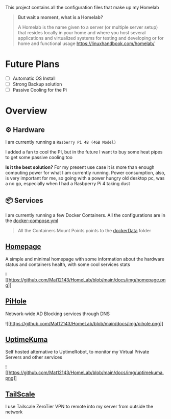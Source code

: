 This project contains all the configuration files that make up my Homelab

> **But wait a moment, what is a Homelab?**
> 
> A Homelab is the name given to a server (or multiple server setup) that resides locally in your home and where you host several applications and virtualized systems for testing and developing or for home and functional usage
> https://linuxhandbook.com/homelab/
# Future Plans
- [ ] Automatic OS Install
- [ ] Strong Backup solution
- [ ] Passive Cooling for the Pi
# Overview
## ⚙️ Hardware
I am currently running a ```Rasberry Pi 4B (4GB Model)```

I added a fan to cool the PI, but in the future I want to buy some heat pipes to get some passive cooling too

**Is it the best solution?**
For my present use case it is more than enough computing power for what I am currently running. Power consumption, also, is very important for me, so going with a power hungry old desktop pc, was a no go, especially when I had a Rasbperry Pi 4 taking dust
## 📦 Services
I am currently running a few Docker Containers. All the configurations are in the [docker-compose.yml](https://github.com/Mat12143/HomeLab/blob/main/docker-compose.yaml)

> All the Containers Mount Points points to the [dockerData](https://github.com/Mat12143/HomeLab/blob/main/dockerData) folder
## [Homepage](https://github.com/gethomepage/homepage)
A simple and minimal homepage with some information about the hardware status and containers health, with some cool services stats

![[https://github.com/Mat12143/HomeLab/blob/main/docs/img/homepage.png]]
## [PiHole](https://github.com/pi-hole/docker-pi-hole)
Network-wide AD Blocking services through DNS

![[https://github.com/Mat12143/HomeLab/blob/main/docs/img/pihole.png]]
## [UptimeKuma](https://github.com/louislam/uptime-kuma)
Self hosted alternative to UptimeRobot, to monitor my Virtual Private Servers and other services

![[https://github.com/Mat12143/HomeLab/blob/main/docs/img/uptimekuma.png]]
## [TailScale](https://tailscale.com)
I use Tailscale ZeroTier VPN to remote into my server from outside the network
